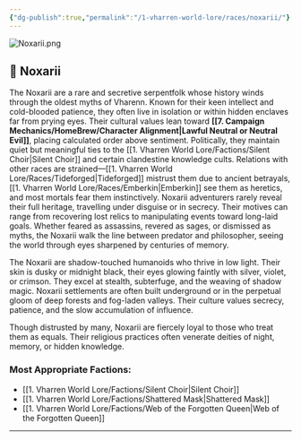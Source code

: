 ```yaml
---
{"dg-publish":true,"permalink":"/1-vharren-world-lore/races/noxarii/"}
---
```


![Noxarii.png](/img/user/z.%20Assets/Noxarii.png)
## 🐍 **Noxarii**

The Noxarii are a rare and secretive serpentfolk whose history winds through the oldest myths of Vharenn. Known for their keen intellect and cold-blooded patience, they often live in isolation or within hidden enclaves far from prying eyes. Their cultural values lean toward **[[7. Campaign Mechanics/HomeBrew/Character Alignment\|Lawful Neutral or Neutral Evil]]**, placing calculated order above sentiment. Politically, they maintain quiet but meaningful ties to the [[1. Vharren World Lore/Factions/Silent Choir\|Silent Choir]] and certain clandestine knowledge cults. Relations with other races are strained—[[1. Vharren World Lore/Races/Tideforged\|Tideforged]] mistrust them due to ancient betrayals, [[1. Vharren World Lore/Races/Emberkin\|Emberkin]] see them as heretics, and most mortals fear them instinctively. Noxarii adventurers rarely reveal their full heritage, travelling under disguise or in secrecy. Their motives can range from recovering lost relics to manipulating events toward long-laid goals. Whether feared as assassins, revered as sages, or dismissed as myths, the Noxarii walk the line between predator and philosopher, seeing the world through eyes sharpened by centuries of memory.

The Noxarii are shadow-touched humanoids who thrive in low light. Their skin is dusky or midnight black, their eyes glowing faintly with silver, violet, or crimson. They excel at stealth, subterfuge, and the weaving of shadow magic. Noxarii settlements are often built underground or in the perpetual gloom of deep forests and fog-laden valleys. Their culture values secrecy, patience, and the slow accumulation of influence.

Though distrusted by many, Noxarii are fiercely loyal to those who treat them as equals. Their religious practices often venerate deities of night, memory, or hidden knowledge.

### **Most Appropriate Factions:**
- [[1. Vharren World Lore/Factions/Silent Choir\|Silent Choir]]
- [[1. Vharren World Lore/Factions/Shattered Mask\|Shattered Mask]]
- [[1. Vharren World Lore/Factions/Web of the Forgotten Queen\|Web of the Forgotten Queen]]

---